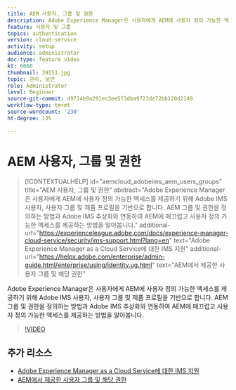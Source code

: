```yaml
---
title: AEM 사용자, 그룹 및 권한
description: Adobe Experience Manager은 사용자에게 AEM에 사용자 정의 가능한 액세스를 제공하기 위해 Adobe IMS 사용자, 사용자 그룹 및 제품 프로필을 기반으로 합니다. AEM 그룹 및 권한을 정의하는 방법과 Adobe IMS 추상화와 연동하여 AEM에 매끄럽고 사용자 정의 가능한 액세스를 제공하는 방법을 알아봅니다.
feature: 사용자 및 그룹
topics: authentication
version: cloud-service
activity: setup
audience: administrator
doc-type: feature video
kt: 6060
thumbnail: 39151.jpg
topic: 관리, 보안
role: Administrator
level: Beginner
source-git-commit: d9714b9a291ec3ee5f3dba9723de72bb120d2149
workflow-type: tm+mt
source-wordcount: '230'
ht-degree: 13%

---
```



# AEM 사용자, 그룹 및 권한

>[!CONTEXTUALHELP]
>id="aemcloud_adobeims_aem_users_groups"
>title="AEM 사용자, 그룹 및 권한"
>abstract="Adobe Experience Manager은 사용자에게 AEM에 사용자 정의 가능한 액세스를 제공하기 위해 Adobe IMS 사용자, 사용자 그룹 및 제품 프로필을 기반으로 합니다. AEM 그룹 및 권한을 정의하는 방법과 Adobe IMS 추상화와 연동하여 AEM에 매끄럽고 사용자 정의 가능한 액세스를 제공하는 방법을 알아봅니다."
>additional-url="https://experienceleague.adobe.com/docs/experience-manager-cloud-service/security/ims-support.html?lang=en" text="Adobe Experience Manager as a Cloud Service에 대한 IMS 지원"
>additional-url="https://helpx.adobe.com/enterprise/admin-guide.html/enterprise/using/identity.ug.html" text="AEM에서 제공한 사용자 그룹 및 해당 권한"

Adobe Experience Manager은 사용자에게 AEM에 사용자 정의 가능한 액세스를 제공하기 위해 Adobe IMS 사용자, 사용자 그룹 및 제품 프로필을 기반으로 합니다. AEM 그룹 및 권한을 정의하는 방법과 Adobe IMS 추상화와 연동하여 AEM에 매끄럽고 사용자 정의 가능한 액세스를 제공하는 방법을 알아봅니다.

>[!VIDEO](https://video.tv.adobe.com/v/39151/?quality=12&learn=on)

## 추가 리소스

+ [Adobe Experience Manager as a Cloud Service에 대한 IMS 지원](https://docs.adobe.com/content/help/ko-KR/experience-manager-cloud-service/security/ims-support.html)
+ [AEM에서 제공한 사용자 그룹 및 해당 권한](https://docs.adobe.com/content/help/en/experience-manager-65/administering/security/security.html#built-in-users-and-groups)